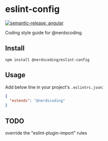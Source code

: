 # eslint-config
[![semantic-release: angular](https://img.shields.io/badge/semantic--release-angular-e10079?logo=semantic-release)](https://github.com/semantic-release/semantic-release)

Coding style guide for @nerdscoding.

## Install

```shell
npm install @nerdscoding/eslint-config
```

## Usage

Add below line in your project's `.eslintrc.json`:

```json
{
  "extends": "@nerdscoding"
}
```

## TODO

override the "eslint-plugin-import" rules
